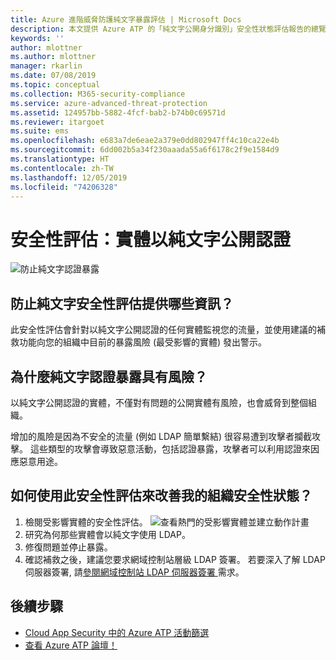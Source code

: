 ```yaml
---
title: Azure 進階威脅防護純文字暴露評估 | Microsoft Docs
description: 本文提供 Azure ATP 的「純文字公開身分識別」安全性狀態評估報告的總覽。
keywords: ''
author: mlottner
ms.author: mlottner
manager: rkarlin
ms.date: 07/08/2019
ms.topic: conceptual
ms.collection: M365-security-compliance
ms.service: azure-advanced-threat-protection
ms.assetid: 124957bb-5882-4fcf-bab2-b74b0c69571d
ms.reviewer: itargoet
ms.suite: ems
ms.openlocfilehash: e683a7de6eae2a379e0dd802947ff4c10ca22e4b
ms.sourcegitcommit: 6dd002b5a34f230aaada55a6f6178c2f9e1584d9
ms.translationtype: HT
ms.contentlocale: zh-TW
ms.lasthandoff: 12/05/2019
ms.locfileid: "74206328"
---
```

# <a name="security-assessment-entities-exposing-credentials-in-clear-text"></a>安全性評估：實體以純文字公開認證 

![防止純文字認證暴露](media/atp-cas-isp-clear-text-1.png)

## <a name="what-information-does-the-prevent-clear-text-security-assessment-provide"></a>防止純文字安全性評估提供哪些資訊？ 

此安全性評估會針對以純文字公開認證的任何實體監視您的流量，並使用建議的補救功能向您的組織中目前的暴露風險 (最受影響的實體) 發出警示。 

## <a name="why-is-clear-text-credential-exposure-risky"></a>為什麼純文字認證暴露具有風險？  
以純文字公開認證的實體，不僅對有問題的公開實體有風險，也會威脅到整個組織。  

增加的風險是因為不安全的流量 (例如 LDAP 簡單繫結) 很容易遭到攻擊者攔截攻擊。 這些類型的攻擊會導致惡意活動，包括認證暴露，攻擊者可以利用認證來因應惡意用途。 

## <a name="how-do-i-use-this-security-assessment-to-improve-my-organizational-security-posture"></a>如何使用此安全性評估來改善我的組織安全性狀態？ 

1. 檢閱受影響實體的安全性評估。 
    ![查看熱門的受影響實體並建立動作計畫](media/atp-cas-isp-clear-text-2.png)
1. 研究為何那些實體會以純文字使用 LDAP。 
1. 修復問題並停止暴露。 
1. 確認補救之後，建議您要求網域控制站層級 LDAP 簽署。 若要深入了解 LDAP 伺服器簽署, 請[參閱網域控制站 LDAP 伺服器簽署 ](https://docs.microsoft.com/windows/security/threat-protection/security-policy-settings/domain-controller-ldap-server-signing-requirements)需求。 
 

## <a name="next-steps"></a>後續步驟
- [Cloud App Security 中的 Azure ATP 活動篩選](atp-activities-filtering-mcas.md)
- [查看 Azure ATP 論壇！](https://aka.ms/azureatpcommunity)
